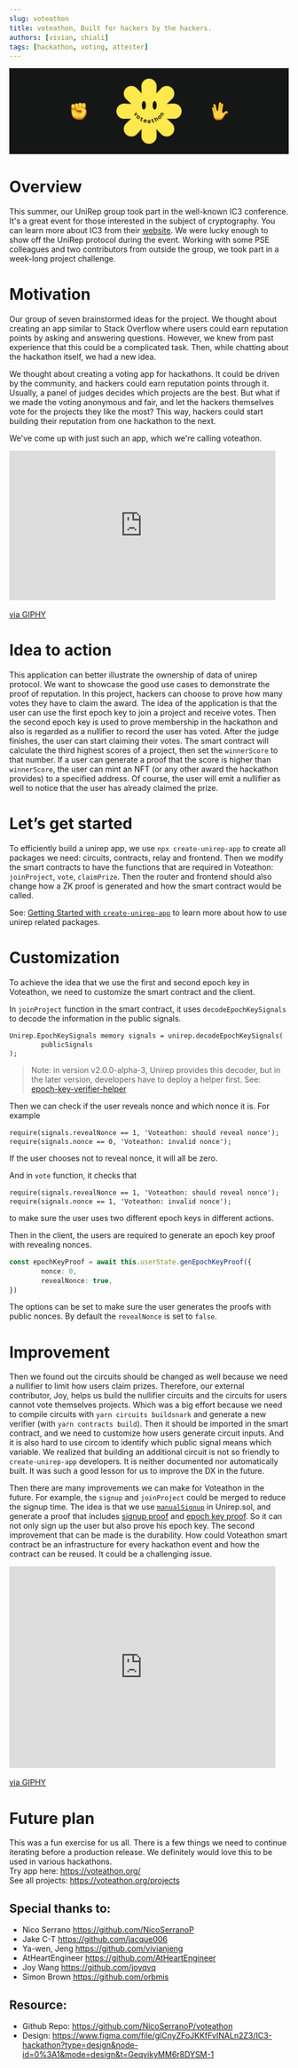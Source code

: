 ```yaml
---
slug: voteathon
title: voteathon, Built for hackers by the hackers.
authors: [vivian, chiali]
tags: [hackathon, voting, attester]
---
```

![](../static/img/voteathon.png)


# Overview

This summer, our UniRep group took part in the well-known IC3 conference. It's a great event for those interested in the subject of cryptography. You can learn more about IC3 from their [website](https://www.initc3.org/index.html).
We were lucky enough to show off the UniRep protocol during the event. Working with some PSE colleagues and two contributors from outside the group, we took part in a week-long project challenge.

# Motivation
Our group of seven brainstormed ideas for the project. We thought about creating an app similar to Stack Overflow where users could earn reputation points by asking and answering questions. However, we knew from past experience that this could be a complicated task. Then, while chatting about the hackathon itself, we had a new idea.

We thought about creating a voting app for hackathons. It could be driven by the community, and hackers could earn reputation points through it.
Usually, a panel of judges decides which projects are the best. But what if we made the voting anonymous and fair, and let the hackers themselves vote for the projects they like the most? This way, hackers could start building their reputation from one hackathon to the next.

We've come up with just such an app, which we're calling voteathon.

<iframe src="https://giphy.com/embed/W1Sx4lnn3tu7wEMabW" width="480" height="270" frameBorder="0" class="giphy-embed" allowFullScreen style={{ display: 'block', margin: '16px auto'}} ></iframe><p><a href="https://giphy.com/gifs/onmyblocktv-on-my-block-kendra-onmyblock-W1Sx4lnn3tu7wEMabW">via GIPHY</a></p>

# Idea to action

This application can better illustrate the ownership of data of unirep protocol. We want to showcase the good use cases to demonstrate the proof of reputation. In this project, hackers can choose to prove how many votes they have to claim the award. The idea of the application is that the user can use the first epoch key to join a project and receive votes. Then the second epoch key is used to prove membership in the hackathon and also is regarded as a nullifier to record the user has voted. After the judge finishes, the user can start claiming their votes. The smart contract will calculate the third highest scores of a project, then set the `winnerScore` to that number. If a user can generate a proof that the score is higher than `winnerScore`, the user can mint an NFT (or any other award the hackathon provides) to a specified address. Of course, the user will emit a nullifier as well to notice that the user has already claimed the prize.

# Let’s get started

To efficiently build a unirep app, we use `npx create-unirep-app` to create all packages we need:  circuits, contracts, relay and frontend. Then we modify the smart contracts to have the functions that are required in Voteathon: `joinProject`, `vote`, `claimPrize`. Then the router and frontend should also change how a ZK proof is generated and how the smart contract would be called. 

See: [Getting Started with `create-unirep-app`](https://developer.unirep.io/docs/getting-started/create-unirep-app) to learn more about how to use unirep related packages.

# Customization

To achieve the idea that we use the first and second epoch key in Voteathon, we need to customize the smart contract and the client.

In `joinProject` function in the smart contract, it uses `decodeEpochKeySignals` to decode the information in the public signals.

```solidity
Unirep.EpochKeySignals memory signals = unirep.decodeEpochKeySignals(
        publicSignals
);

```

> Note: in version v2.0.0-alpha-3, Unirep provides this decoder, but in the later version, developers have to deploy a helper first. See: [epoch-key-verifier-helper](https://developer.unirep.io/docs/next/contracts-api/verifiers/epoch-key-verifier-helper)

Then we can check if the user reveals nonce and which nonce it is.
For example
```solidity
require(signals.revealNonce == 1, 'Voteathon: should reveal nonce');
require(signals.nonce == 0, 'Voteathon: invalid nonce');
```
If the user chooses not to reveal nonce, it will all be zero.

And in `vote` function, it checks that
```solidity
require(signals.revealNonce == 1, 'Voteathon: should reveal nonce');
require(signals.nonce == 1, 'Voteathon: invalid nonce');
```
to make sure the user uses two different epoch keys in different actions.

Then in the client, the users are required to generate an epoch key proof with revealing nonces.
```ts
const epochKeyProof = await this.userState.genEpochKeyProof({
        nonce: 0,
        revealNonce: true,
})

```
The options can be set to make sure the user generates the proofs with public nonces. By default the `revealNonce` is set to `false`.


# Improvement

Then we found out the circuits should be changed as well because we need a nullifier to limit how users claim prizes. Therefore, our external contributor, Joy, helps us build the nullifier circuits and the circuits for users cannot vote themselves projects. Which was a big effort because we need to compile circuits with `yarn circuits buildsnark` and generate a new verifier (with `yarn contracts build`). Then it should be imported in the smart contract, and we need to customize how users generate circuit inputs. And it is also hard to use circom to identify which public signal means which variable. We realized that building an additional circuit is not so friendly to `create-unirep-app` developers. It is neither documented nor automatically built. It was such a good lesson for us to improve the DX in the future.

Then there are many improvements we can make for Voteathon in the future. For example, the `signup` and `joinProject` could be merged to reduce the signup time. The idea is that we use [`manualSignup`](https://developer.unirep.io/docs/contracts-api/unirep-sol#manualusersignup) in Unirep.sol, and generate a proof that includes [signup proof](https://developer.unirep.io/docs/circuits-api/circuits#signup-proof) and [epoch key proof](https://developer.unirep.io/docs/circuits-api/circuits#epoch-key-proof). So it can not only sign up the user but also prove his epoch key. The second improvement that can be made is the durability. How could Voteathon smart contract be an infrastructure for every hackathon event and how the contract can be reused. It could be a challenging issue.


<iframe src="https://giphy.com/embed/zTQQPJXn1j8Jy" width="480" height="364" frameBorder="0" class="giphy-embed" allowFullScreen style={{ display: 'block', margin: '16px auto'}}></iframe><p><a href="https://giphy.com/gifs/90s-80s-grunge-zTQQPJXn1j8Jy">via GIPHY</a></p>

# Future plan
This was a fun exercise for us all. There is a few things we need to continue iterating before a production release. We definitely would love this to be used in various hackathons. <br/>
Try app here: https://voteathon.org/ <br/>
See all projects: https://voteathon.org/projects <br/>

## Special thanks to:
- Nico Serrano  https://github.com/NicoSerranoP
- Jake C-T https://github.com/jacque006
- Ya-wen, Jeng https://github.com/vivianjeng
- AtHeartEngineer https://github.com/AtHeartEngineer
- Joy Wang  https://github.com/joyqvq 
- Simon Brown https://github.com/orbmis


## Resource:
- Github Repo: https://github.com/NicoSerranoP/voteathon
- Design: https://www.figma.com/file/glCnyZFoJKKfFvINALn2Z3/IC3-hackathon?type=design&node-id=0%3A1&mode=design&t=GeqvikyMM6r8DYSM-1

